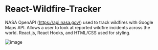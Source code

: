 # React-Wildfire-Tracker
NASA OpenAPI (https://api.nasa.gov/) used to track wildfires with Google Maps API.  Allows a user to look at reported wildfire incidents across the world. 
React.js, React Hooks, and HTML/CSS used for styling.



![image](https://user-images.githubusercontent.com/24422068/139947735-38778c46-043a-4faf-ab5a-49329a108d55.png)
